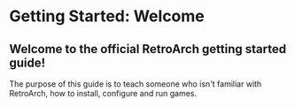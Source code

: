 # Getting Started: Welcome

## Welcome to the official RetroArch getting started guide!

The purpose of this guide is to teach someone who isn't familiar with RetroArch, how to install, configure and run games.
